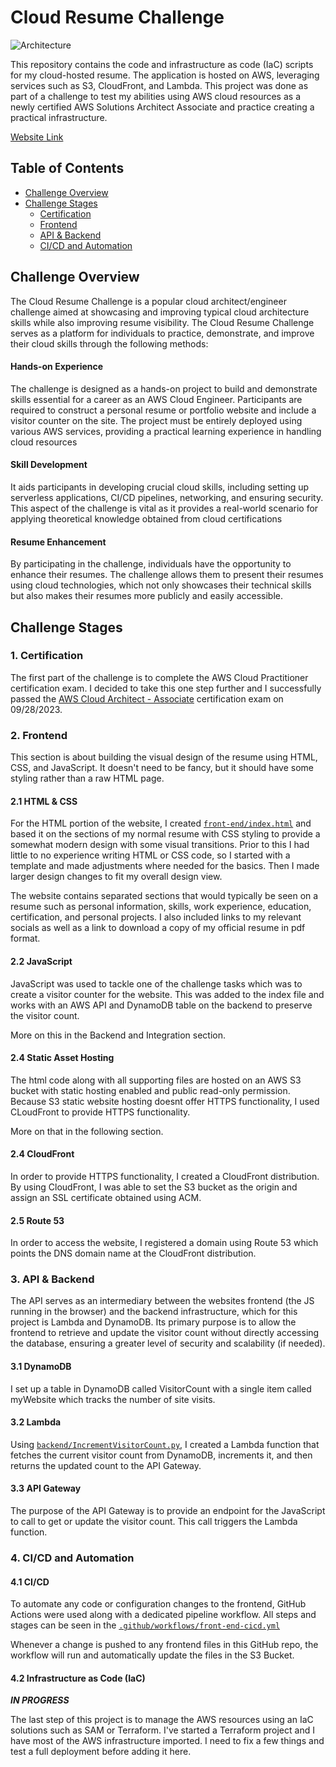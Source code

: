 # Cloud Resume Challenge

![Architecture](palceholder.png)

This repository contains the code and infrastructure as code (IaC) scripts for my cloud-hosted resume. The application is hosted on AWS, leveraging services such as S3, CloudFront, and Lambda.
This project was done as part of a challenge to test my abilities using AWS cloud resources as a newly certified AWS Solutions Architect Associate and practice creating a practical infrastructure.

[Website Link](https://justinwright-engineering.com)

## Table of Contents

- [Challenge Overview](#challenge-overview)
- [Challenge Stages](#challenge-stages)
  - [Certification](#1-certification)
  - [Frontend](#2-frontend)
  - [API & Backend](#3-api--backend)
  - [CI/CD and Automation](#4-cicd-and-automation)

## Challenge Overview

The Cloud Resume Challenge is a popular cloud architect/engineer challenge aimed at showcasing and improving typical cloud architecture skills while also improving resume visibility.
The Cloud Resume Challenge serves as a platform for individuals to practice, demonstrate, and improve their cloud skills through the following methods:

#### Hands-on Experience
The challenge is designed as a hands-on project to build and demonstrate skills essential for a career as an AWS Cloud Engineer. Participants are required to construct a personal resume or portfolio website and include a visitor counter on the site. The project must be entirely deployed using various AWS services, providing a practical learning experience in handling cloud resources

#### Skill Development
It aids participants in developing crucial cloud skills, including setting up serverless applications, CI/CD pipelines, networking, and ensuring security. This aspect of the challenge is vital as it provides a real-world scenario for applying theoretical knowledge obtained from cloud certifications

#### Resume Enhancement
By participating in the challenge, individuals have the opportunity to enhance their resumes. The challenge allows them to present their resumes using cloud technologies, which not only showcases their technical skills but also makes their resumes more publicly and easily accessible.


## Challenge Stages

### 1. Certification

The first part of the challenge is to complete the AWS Cloud Practitioner certification exam. I decided to take this one step further and I successfully passed the [AWS Cloud Architect - Associate](https://www.credly.com/badges/70a3664d-e78e-4ed6-9357-fa81fbb3c0e1/public_url) certification exam on 09/28/2023.

### 2. Frontend

This section is about building the visual design of the resume using HTML, CSS, and JavaScript. It doesn't need to be fancy, but it should have some styling rather than a raw HTML page.

#### 2.1  HTML & CSS

For the HTML portion of the website, I created [`front-end/index.html`](front-end/index.html) and based it on the sections of my normal resume with CSS styling to provide a somewhat modern design with some visual transitions.
Prior to this I had little to no experience writing HTML or CSS code, so I started with a template and made adjustments where needed for the basics. Then I made larger design changes to fit my overall design view.

The website contains separated sections that would typically be seen on a resume such as personal information, skills, work experience, education, certification, and personal projects. I also included links to my relevant socials as well as a link to download a copy of my official resume in pdf format.

#### 2.2  JavaScript

JavaScript was used to tackle one of the challenge tasks which was to create a visitor counter for the website. This was added to the index file and works with an AWS API and DynamoDB table on the backend to preserve the visitor count.

More on this in the Backend and Integration section.

#### 2.4  Static Asset Hosting

The html code along with all supporting files are hosted on an AWS S3 bucket with static hosting enabled and public read-only permission. Because S3 static website hosting doesnt offer HTTPS functionality, I used CLoudFront to provide HTTPS functionality.

More on that in the following section.

#### 2.4  CloudFront

In order to provide HTTPS functionality, I created a CloudFront distribution. By using CloudFront, I was able to set the S3 bucket as the origin and assign an SSL certificate obtained using ACM.

#### 2.5  Route 53

In order to access the website, I registered a domain using Route 53 which points the DNS domain name at the CloudFront distribution.

### 3. API & Backend

The API serves as an intermediary between the websites frontend (the JS running in the browser) and the backend infrastructure, which for this project is Lambda and DynamoDB.
Its primary purpose is to allow the frontend to retrieve and update the visitor count without directly accessing the database, ensuring a greater level of security and scalability (if needed).

#### 3.1  DynamoDB

I set up a table in DynamoDB called VisitorCount with a single item called myWebsite which tracks the number of site visits.

#### 3.2  Lambda

Using [`backend/IncrementVisitorCount.py`](backend/IncrementVisitorCount.py), I created a Lambda function that fetches the current visitor count from DynamoDB, increments it, and then returns the updated count to the API Gateway.

#### 3.3  API Gateway

The purpose of the API Gateway is to provide an endpoint for the JavaScript to call to get or update the visitor count. This call triggers the Lambda function.

### 4. CI/CD and Automation

#### 4.1 CI/CD

To automate any code or configuration changes to the frontend, GitHub Actions were used along with a dedicated pipeline workflow. All steps and stages can be seen in the [`.github/workflows/front-end-cicd.yml`](.github/workflows/front-end-cicd.yml)

Whenever a change is pushed to any frontend files in this GitHub repo, the workflow will run and automatically update the files in the S3 Bucket.

#### 4.2 Infrastructure as Code (IaC)

***IN PROGRESS***

The last step of this project is to manage the AWS resources using an IaC solutions such as SAM or Terraform. I've started a Terraform project and I have most of the AWS infrastructure imported. I need to fix a few things and test a full deployment before adding it here. 